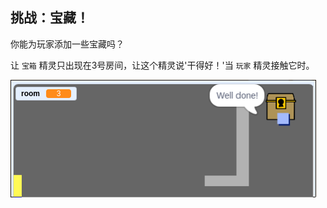 ## 挑战：宝藏！

你能为玩家添加一些宝藏吗？

让 `宝箱` 精灵只出现在3号房间，让这个精灵说'干得好！'当 `玩家` 精灵接触它时。

![screenshot](images/world-treasure.png)